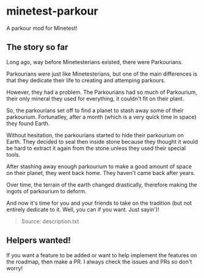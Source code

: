 # minetest-parkour
A parkour mod for Minetest!

## The story so far
Long ago, way before Minetesterians existed, there were Parkourians.

Parkourians were just like Minetesterians, but one of the main differences is that they dedicate their life to creating and attemping parkours.

However, they had a problem. The Parkourians had so much of Parkourium, their only mineral they used for everything, it couldn't fit on their plant.

So, the parkourians set off to find a planet to stash away some of their parkourium. Fortunatley, after a month (which is a very quick time in space) they found Earth.

Without hesitation, the parkourians started to hide their parkourium on Earth. They decided to seal then inside stone because they thought it would be hard to extract it again from the stone unless they used their special tools.

After stashing away enough parkourium to make a good amount of space on their planet, they went back home. They haven't came back after years.

Over time, the terrain of the earth changed drastically, therefore making the ingots of parkourium to deform.

And now it's time for you and your friends to take on the tradition (but not entirely dedicate to it. Well, you can if you want. Just sayin')!
> Source: description.txt

## Helpers wanted!
If you want a feature to be added or want to help implement the features on the roadmap, then make a PR. I always check the issues and PRs so don't worry!
